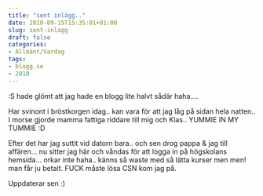 ```yaml
---
title: "sent inlägg.."
date: 2010-09-15T15:35:01+01:00
slug: sent-inlagg
draft: false
categories:
- Allmänt/Vardag
tags:
- blogg.se
- 2010
---
```

:S hade glömt att jag hade en blogg lite halvt sådär haha....  
  
Har svinont i bröstkorgen idag.. kan vara för att jag låg på sidan hela natten.. I morse gjorde mamma fattiga riddare till mig och Klas.. YUMMIE IN MY TUMMIE :D  
  
Efter det har jag suttit vid datorn bara.. och sen drog pappa & jag till affären... nu sitter jag här och våndas för att logga in på högskolans hemsida... orkar inte haha.. känns så waste med så lätta kurser men men! man får ju betalt. FUCK måste lösa CSN kom jag på.  
  
Uppdaterar sen :)